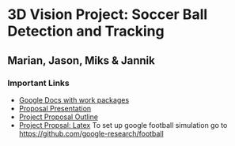 # 3D Vision Project: Soccer Ball Detection and Tracking
## Marian, Jason, Miks & Jannik

### Important Links

* [Google Docs with work packages](https://docs.google.com/document/d/1t3td3Fl85A2u-0nMh3fmjDndkqI4slvDTglgTJUZuDA/edit)
* [Proposal Presentation](https://docs.google.com/presentation/d/1S16nQzCUljWjCPs96GXUtMhLLvK8xuvwSQWkcADmUa8/edit#slide=id.p)
* [Project Proposal Outline](https://docs.google.com/document/d/17Tfdv_uZz8P1Bmt9VpqbMHXWcxzVBZuWPozLdoFZHRE/edit
)
* [Project Propsal: Latex](https://www.overleaf.com/project/60489a2f4a789faf8b9b6a97)
To set up google football simulation go to https://github.com/google-research/football
